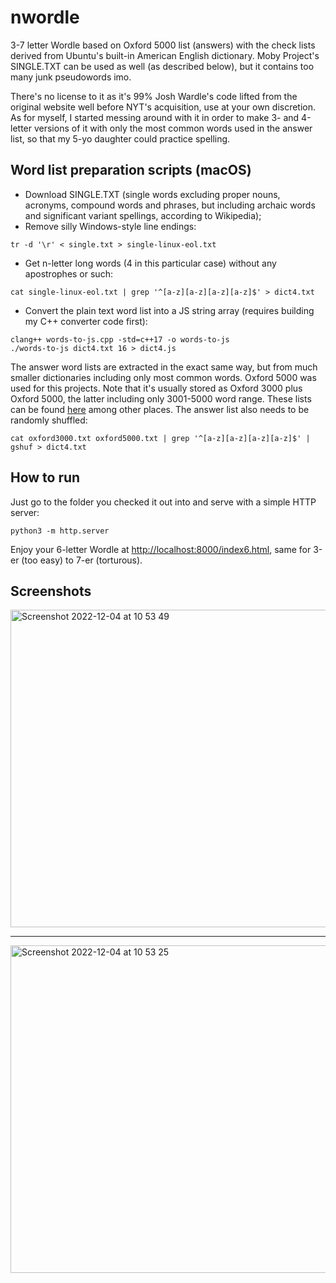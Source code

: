 # nwordle
3-7 letter Wordle based on Oxford 5000 list (answers) with the check lists derived from Ubuntu's built-in American English dictionary. Moby Project's SINGLE.TXT can be used as well (as described below), but it contains too many junk pseudowords imo.

There's no license to it as it's 99% Josh Wardle's code lifted from the original website well before NYT's acquisition, use at your own discretion. As for myself, I started messing around with it in order to make 3- and 4-letter versions of it with only the most common words used in the answer list, so that my 5-yo daughter could practice spelling.

## Word list preparation scripts (macOS)
* Download SINGLE.TXT (single words excluding proper nouns, acronyms, compound words and phrases, but including archaic words and significant variant spellings, according to Wikipedia);
* Remove silly Windows-style line endings:
```
tr -d '\r' < single.txt > single-linux-eol.txt
```
* Get n-letter long words (4 in this particular case) without any apostrophes or such:
```
cat single-linux-eol.txt | grep '^[a-z][a-z][a-z][a-z]$' > dict4.txt
```
* Convert the plain text word list into a JS string array (requires building my C++ converter code first):
```
clang++ words-to-js.cpp -std=c++17 -o words-to-js
./words-to-js dict4.txt 16 > dict4.js
```

The answer word lists are extracted in the exact same way, but from much smaller dictionaries including only most common words. Oxford 5000 was used for this projects. Note that it's usually stored as Oxford 3000 plus Oxford 5000, the latter including only 3001-5000 word range. These lists can be found [here](https://github.com/jnoodle/English-Vocabulary-Word-List) among other places.
The answer list also needs to be randomly shuffled:
```
cat oxford3000.txt oxford5000.txt | grep '^[a-z][a-z][a-z][a-z]$' | gshuf > dict4.txt
```

## How to run
Just go to the folder you checked it out into and serve with a simple HTTP server:
```
python3 -m http.server
```
Enjoy your 6-letter Wordle at <http://localhost:8000/index6.html>, same for 3-er (too easy) to 7-er (torturous).

## Screenshots
<img width="508" alt="Screenshot 2022-12-04 at 10 53 49" src="https://user-images.githubusercontent.com/37587207/205473494-79fb4e5e-a3b7-413d-b1b0-afa7664d6844.png">

---

<img width="524" alt="Screenshot 2022-12-04 at 10 53 25" src="https://user-images.githubusercontent.com/37587207/205473571-9a34dd33-aff3-4cf6-99d8-6d386a019575.png">

